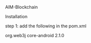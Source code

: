 AIM-Blockchain


Installation

step 1:
 add the following in the pom.xml

 <dependency>
     <groupId>org.web3j</groupId>
     <artifactId>core-android</artifactId>
     <version>2.1.0</version>
 </dependency>
